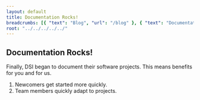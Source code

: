 ```yaml
---
layout: default
title: Documentation Rocks!
breadcrumbs: [{ "text": "Blog", "url": "/blog" }, { "text": "Documentation Rocks!", "url": "/blog/2013/06/04/documentation-rocks"}]
root: "../../../../../"
---
```


## Documentation Rocks!

Finally, DSI began to document their software projects. This means benefits for you and for us.

1. Newcomers get started more quickly.
2. Team members quickly adapt to projects.